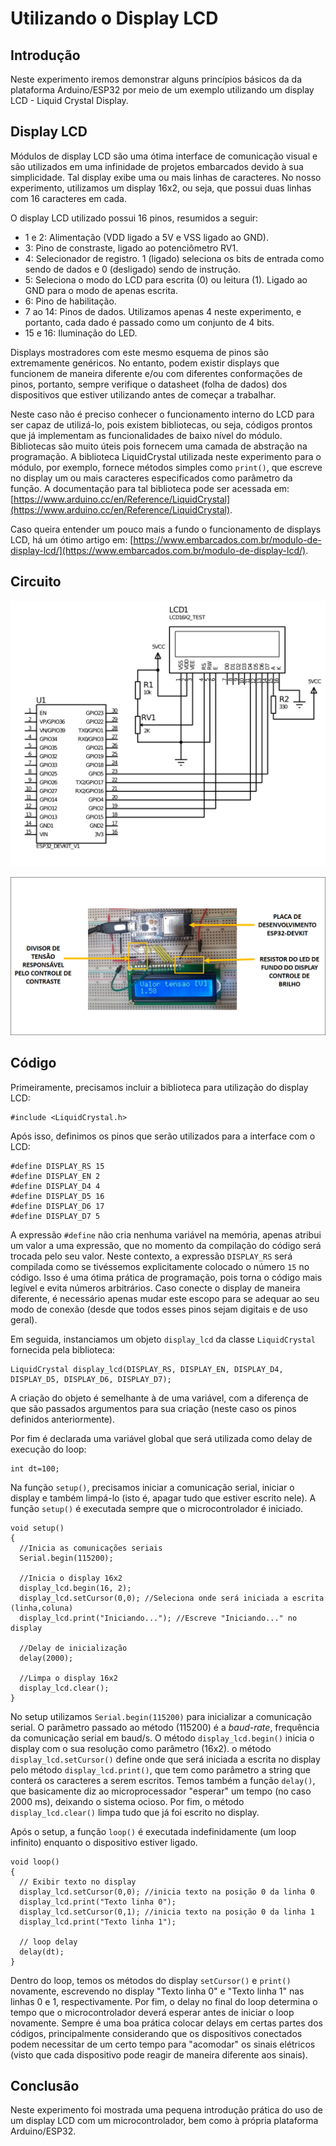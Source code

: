# Utilizando o Display LCD

## Introdução
Neste experimento iremos demonstrar alguns princípios básicos da
da plataforma Arduino/ESP32 por meio de um exemplo utilizando um display LCD - Liquid Crystal Display.

## Display LCD

Módulos de display LCD são uma ótima interface de comunicação visual e
são utilizados em uma infinidade de projetos embarcados devido à sua
simplicidade. Tal display exibe uma ou mais linhas de caracteres. No
nosso experimento, utilizamos um display 16x2, ou seja, que possui
duas linhas com 16 caracteres em cada.

O display LCD utilizado possui 16 pinos, resumidos a seguir:
- 1 e 2: Alimentação (VDD ligado a 5V e VSS ligado ao GND).
- 3: Pino de constraste, ligado ao potenciômetro RV1.
- 4: Selecionador de registro. 1 (ligado) seleciona os bits de entrada
  como sendo de dados e 0 (desligado) sendo de instrução.
- 5: Seleciona o modo do LCD para escrita (0) ou leitura (1). Ligado
  ao GND para o modo de apenas escrita.
- 6: Pino de habilitação.
- 7 ao 14: Pinos de dados. Utilizamos apenas 4 neste experimento, e
  portanto, cada dado é passado como um conjunto de 4 bits.
- 15 e 16: Iluminação do LED.

Displays mostradores com este mesmo esquema de pinos são extremamente
genéricos. No entanto, podem existir displays que funcionem de maneira
diferente e/ou com diferentes conformações de pinos, portanto, sempre
verifique o datasheet (folha de dados) dos dispositivos que estiver utilizando antes de
começar a trabalhar.

Neste caso não é preciso conhecer o funcionamento interno do LCD para ser
capaz de utilizá-lo, pois existem bibliotecas, ou seja, códigos
prontos que já implementam as funcionalidades de baixo nível do
módulo. Bibliotecas são muito úteis pois fornecem uma camada de
abstração na programação. A biblioteca LiquidCrystal utilizada neste experimento
para o módulo, por exemplo, fornece métodos simples como `print()`,
que escreve no display um ou mais caracteres especificados como
parâmetro da função. A documentação para tal biblioteca pode ser acessada em:
[https://www.arduino.cc/en/Reference/LiquidCrystal](https://www.arduino.cc/en/Reference/LiquidCrystal).

Caso queira entender um pouco mais a fundo o funcionamento de displays
LCD, há um ótimo artigo em:
[https://www.embarcados.com.br/modulo-de-display-lcd/](https://www.embarcados.com.br/modulo-de-display-lcd/).
 
## Circuito
![Esquemático](esquematico.png)

![Foto do circuito montado em uma protoboard.](imagem.png)

## Código
Primeiramente, precisamos incluir a biblioteca para utilização do
display LCD:
```
#include <LiquidCrystal.h>
```	
Após isso, definimos os pinos que serão utilizados para a
interface com o LCD:
```
#define DISPLAY_RS 15
#define DISPLAY_EN 2
#define DISPLAY_D4 4
#define DISPLAY_D5 16
#define DISPLAY_D6 17
#define DISPLAY_D7 5
``` 
A expressão `#define` não cria nenhuma variável na memória, apenas
atribui um valor a uma expressão, que no momento da compilação do código
será trocada pelo seu valor. Neste contexto, a expressão `DISPLAY_RS` será compilada como se tivéssemos
explicitamente colocado o número `15` no código. Isso é uma ótima
prática de programação, pois torna o código mais legível e evita
números arbitrários. Caso conecte o display de
maneira diferente, é necessário apenas mudar este escopo para se
adequar ao seu modo de conexão (desde que todos esses pinos sejam
digitais e de uso geral).

Em seguida, instanciamos um objeto `display_lcd` da classe
`LiquidCrystal` fornecida pela biblioteca:
```
LiquidCrystal display_lcd(DISPLAY_RS, DISPLAY_EN, DISPLAY_D4, DISPLAY_D5, DISPLAY_D6, DISPLAY_D7);
```
A criação do objeto é semelhante à de uma variável, com a diferença de
que são passados argumentos para sua criação (neste caso os pinos
definidos anteriormente).

Por fim é declarada uma variável global que será utilizada como delay
de execução do loop:
```
int dt=100;
```

Na função `setup()`, precisamos iniciar a comunicação serial, iniciar
o display e também limpá-lo (isto é, apagar tudo que estiver escrito
nele). A função `setup()` é executada sempre que o microcontrolador é
iniciado.
```
void setup() 
{
  //Inicia as comunicações seriais
  Serial.begin(115200);

  //Inicia o display 16x2
  display_lcd.begin(16, 2);
  display_lcd.setCursor(0,0); //Seleciona onde será iniciada a escrita (linha,coluna)
  display_lcd.print("Iniciando..."); //Escreve "Iniciando..." no display

  //Delay de inicialização
  delay(2000);

  //Limpa o display 16x2
  display_lcd.clear();
}
```
No setup utilizamos `Serial.begin(115200)` para inicializar a
comunicação serial. O parâmetro passado ao método (115200) é a
*baud-rate*, frequência da comunicação serial em baud/s. 
O método `display_lcd.begin()` inicia o display com o sua resolução
como parâmetro (16x2). o método `display_lcd.setCursor()` define onde que será
iniciada a escrita no display pelo método `display_lcd.print()`, que
tem como parâmetro a string que conterá os caracteres a serem
escritos. Temos também a função `delay()`, que basicamente diz ao
microprocessador "esperar" um tempo (no caso 2000 ms), deixando o
sistema ocioso. Por fim, o método `display_lcd.clear()` limpa tudo que
já foi escrito no display. 
 
Após o setup, a função `loop()` é executada indefinidamente (um loop infinito)
enquanto o dispositivo estiver ligado.
```
void loop()
{
  // Exibir texto no display
  display_lcd.setCursor(0,0); //inicia texto na posição 0 da linha 0
  display_lcd.print("Texto linha 0");
  display_lcd.setCursor(0,1); //inicia texto na posição 0 da linha 1
  display_lcd.print("Texto linha 1");
  
  // loop delay
  delay(dt);
}
```
Dentro do loop, temos os métodos do display `setCursor()` e `print()` novamente,
escrevendo no display "Texto linha 0" e "Texto linha 1"
nas linhas 0 e 1, respectivamente. Por fim, o delay no final do loop
determina o tempo que o microcontrolador deverá esperar antes de
iniciar o loop novamente. Sempre é uma boa prática colocar delays em
certas partes dos códigos, principalmente considerando que os
dispositivos conectados podem necessitar de um certo tempo para
"acomodar" os sinais elétricos (visto que cada dispositivo pode reagir de maneira diferente aos sinais).

## Conclusão
Neste experimento foi mostrada uma pequena introdução prática do uso
de um display LCD com um microcontrolador, bem como à própria
plataforma Arduino/ESP32.
